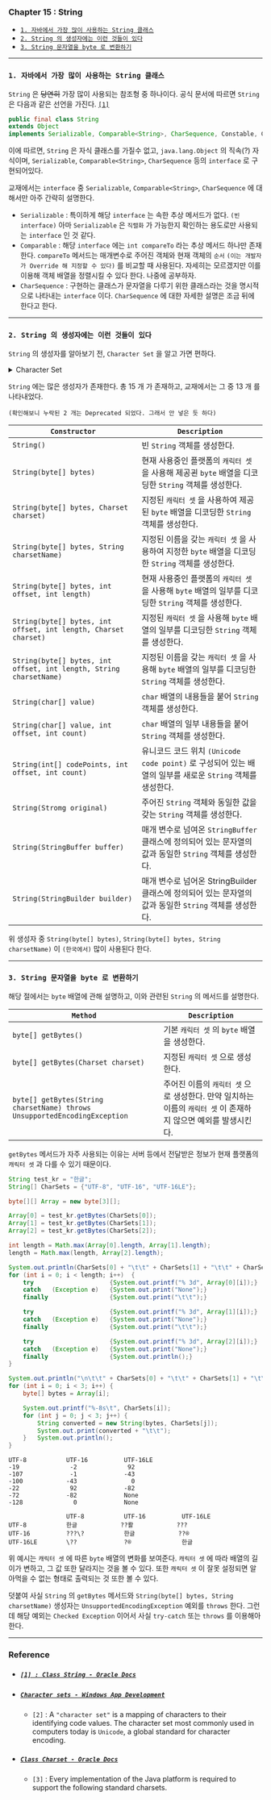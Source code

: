 
### Chapter 15 : String

- [`1. 자바에서 가장 많이 사용하는 String 클래스`](#1-자바에서-가장-많이-사용하는-string-클래스)
- [`2. String 의 생성자에는 이런 것들이 있다`](#2-string-의-생성자에는-이런-것들이-있다)
- [`3. String 문자열을 byte 로 변환하기`](#3-string-문자열을-byte-로-변환하기)

---

### `1. 자바에서 가장 많이 사용하는 String 클래스`

`String` 은 ~~당연히~~ 가장 많이 사용되는 참조형 중 하나이다. 공식 문서에 따르면 `String` 은 다음과 같은 선언을 가진다. [`[1]`](#1--class-string---oracle-docs)

```java
public final class String
extends Object
implements Serializable, Comparable<String>, CharSequence, Constable, ConstantDesc
```

이에 따르면, `String` 은 자식 클래스를 가질수 없고, `java.lang.Object` 의 직속(?) 자식이며, `Serializable`, `Comparable<String>`, `CharSequence` 등의 `interface` 로 구현되어있다.

교재에서는 `interface` 중 `Serializable`, `Comparable<String>`, `CharSequence` 에 대해서만 아주 간략히 설명한다.
- `Serializable` : 특이하게 해당 `interface` 는 속한 추상 메서드가 없다. `(빈 interface)` 아마 `Serializable` 은 `직렬화` 가 가능한지 확인하는 용도로만 사용되는 `interface` 인 것 같다.
- `Comparable` : 해당 `interface` 에는 `int compareTo` 라는 추상 메서드 하나만 존재한다. `compareTo` 메서드는 매개변수로 주어진 객체와 현재 객체의 `순서` `(이는 개발자가 Override 해 지정할 수 있다)` 를 비교할 때 사용된다. 자세히는 모르겠지만 이를 이용해 객체 배열을 정렬시킬 수 있다 한다. 나중에 공부하자.
- `CharSequence` : 구현하는 클래스가 문자열을 다루기 위한 클래스라는 것을 명시적으로 나타내는 `interface` 이다. `CharSequence` 에 대한 자세한 설명은 조금 뒤에 한다고 한다.

---

### `2. String 의 생성자에는 이런 것들이 있다`

`String` 의 생성자를 알아보기 전, `Character Set` 을 알고 가면 편하다.

<details><summary> Character Set</summary>

---

`Character Set` 이란 `"글자의 표현을 위한 mapping 방식"` 이다. [`[2]`](#character-sets---windows-app-development)
쉽게 말해 `"글자에 대한 인코딩 방식들의 집합"` 이라 보면 된다.

가장 대표적인 `Character Set` 으로 `Unicode`, `ASCII` `(American Standard Code for Information Interchange)` 이 있다.

`Java` 에는 `java.nio.charset.CharaSet` 클래스가 존재하는데, 여기에는 `Java` 플랫폼이면 반드시 구현되어야 할 표준 `캐릭터 셋` 이 명명 되어있다. [`[3]`](#class-charset---oracle-docs)

|`캐릭터 셋 이름`|`설명`|
|---|---|
|`US-ASCII`|7 비트 아스키|
|`ISO-8859-1`|ISO `(International Organization for Standardization)` 라틴 알파벳|
|`UTF-8`|8 비트 `UCS` 변환 포맷|
|`UTF-16BE`|16 비트 `big-endian` `UCS` 변환 포맷|
|`UTF-16LE`|16 비트 `little-endian` `UCS` 변환 포맷|
|`UTF-16`|16 비트 `UCS` 변환 포맷. `endian` 은 `byte-order mark` 라는 것에 의해 정해진다.|

`(UCS : Unicode Character Set)`

이에 더불어 한글에 대한 `캐릭터 셋` 은 다음과 같다.

|`캐릭터 셋 이름`|`설명`|
|---|---|
|`EUC-KR`|`EUC` 의 일종인 8 비트 문자 인코딩. 대표적인 `"한글 완성형"` 인코딩|
|`MS949`|`Microsoft` 에서 만든 `"한글 확장 완성형"` 인코딩|

위 `캐릭터 셋` 중 한글을 처리하기 위해 `Java` 에서 많이 사용되는 것은 `UTF-16` 이다.

---

</details>

`String` 에는 많은 생성자가 존재한다. 총 15 개 가 존재하고, 교재에서는 그 중 13 개 를 나타내었다.

`(확인해보니 누락된 2 개는 Deprecated 되었다. 그래서 안 넣은 듯 하다)`

|`Constructor`|`Description`|
|---|---|
|`String()`|빈 `String` 객체를 생성한다.|
|`String(byte[] bytes)`|현재 사용중인 플랫폼의 `캐릭터 셋` 을 사용해 제공괸 `byte` 배열을 디코딩한 `String` 객체를 생성한다.|
|`String(byte[] bytes, Charset charset)`|지정된 `캐릭터 셋` 을 사용하여 제공된 `byte` 배열을 디코딩한 `String` 객체를 생성한다.|
|`String(byte[] bytes, String charsetName)`|지정된 이름을 갖는 `캐릭터 셋` 을 사용하여 지정한 `byte` 배열을 디코딩한 `String` 객체를 생성한다.|
|`String(byte[] bytes, int offset, int length)`|현재 사용중인 플랫폼의 `캐릭터 셋` 을 사용해 `byte` 배열의 일부를 디코딩한 `String` 객체를 생성한다.|
|`String(byte[] bytes, int offset, int length, Charset charset)`|지정된 `캐릭터 셋` 을 사용해 `byte` 배열의 일부를 디코딩한  `String` 객체를 생성한다.|
|`String(byte[] bytes, int offset, int length, String charsetName)`|지정된 이름을 갖는 `캐릭터 셋` 을 사용해 `byte` 배열의 일부를 디코딩한 `String` 객체를 생성한다.|
|`String(char[] value)`|`char` 배열의 내용들을 붙어 `String` 객체를 생성한다.|
|`String(char[] value, int offset, int count)`|`char` 배열의 일부 내용들을 붙어 `String` 객체를 생성한다.|
|`String(int[] codePoints, int offset, int count)`|유니코드 코드 위치 `(Unicode code point)` 로 구성되어 있는 배열의 일부를 새로운 `String` 객체를 생성한다.|
|`String(Stromg original)`|주어진 `String` 객체와 동일한 값을 갖는 `String` 객체를 생성한다.|
|`String(StringBuffer buffer)`|매개 변수로 넘여온 `StringBuffer` 클래스에 정의되어 있는 문자열의 값과 동일한 `String` 객체를 생성한다.|
|`String(StringBuilder builder)`|매개 변수로 넘어온 StringBuilder 클래스에 정의되어 있는 문자열의 값과 동일한 `String` 객체를 생성한다.|

위 생성자 중 `String(byte[] bytes)`, `String(byte[] bytes, String charsetName)` 이 `(한국에서)` 많이 사용된다 한다.

---

### `3. String 문자열을 byte 로 변환하기`

해당 절에서는 `byte` 배열에 관해 설명하고, 이와 관련된 `String` 의 메서드를 설명한다.

|`Method`|`Description`|
|---|---|
|`byte[] getBytes()`|기본 `캐릭터 셋` 의 `byte` 배열을 생성한다.|
|`byte[] getBytes(Charset charset)`|지정된 `캐릭터 셋` 으로 생성한다.|
|`byte[] getBytes(String charsetName) throws UnsupportedEncodingException`|주어진 이름의 `캐릭터 셋` 으로 생성한다. 만약 일치하는 이름의 `캐릭터 셋` 이 존재하지 않으면 예외를 발생시킨다.|

`getBytes` 메서드가 자주 사용되는 이유는 서버 등에서 전달받은 정보가 현재 플랫폼의 `캐릭터 셋` 과 다를 수 있기 때문이다.

```java
String test_kr = "한글";
String[] CharSets = {"UTF-8", "UTF-16", "UTF-16LE"};

byte[][] Array = new byte[3][];

Array[0] = test_kr.getBytes(CharSets[0]);
Array[1] = test_kr.getBytes(CharSets[1]);
Array[2] = test_kr.getBytes(CharSets[2]);

int length = Math.max(Array[0].length, Array[1].length);
length = Math.max(length, Array[2].length);

System.out.println(CharSets[0] + "\t\t" + CharSets[1] + "\t\t" + CharSets[2]);
for (int i = 0; i < length; i++)  {
    try                     {System.out.printf("% 3d", Array[0][i]);}
    catch   (Exception e)   {System.out.print("None");}
    finally                 {System.out.print("\t\t");}

    try                     {System.out.printf("% 3d", Array[1][i]);}
    catch   (Exception e)   {System.out.print("None");}
    finally                 {System.out.print("\t\t");}

    try                     {System.out.printf("% 3d", Array[2][i]);}
    catch   (Exception e)   {System.out.print("None");}
    finally                 {System.out.println();}
}

System.out.println("\n\t\t" + CharSets[0] + "\t\t" + CharSets[1] + "\t\t" + CharSets[2]);
for (int i = 0; i < 3; i++) {
    byte[] bytes = Array[i];

    System.out.printf("%-8s\t", CharSets[i]);
    for (int j = 0; j < 3; j++) {
        String converted = new String(bytes, CharSets[j]);
        System.out.print(converted + "\t\t");
    }   System.out.println();
}
```
```
UTF-8           UTF-16          UTF-16LE
-19              -2              92
-107             -1             -43
-100            -43               0
-22              92             -82
-72             -82             None
-128              0             None

                UTF-8           UTF-16          UTF-16LE
UTF-8           한글            ??뢀            ???
UTF-16          ???\?           한글            ??®
UTF-16LE        \??             ?®              한글
```

위 예시는 `캐릭터 셋` 에 따른 `byte` 배열의 변화를 보여준다. `캐릭터 셋` 에 따라 배열의 길이가 변하고, 그 값 또한 달라지는 것을 볼 수 있다. 또한 `캐릭터 셋` 이 잘못 설정되면 알아먹을 수 없는 형태로 출력되는 것 또한 볼 수 있다.

덧붙여 사실 `String` 의 `getBytes` 메서드와 `String(byte[] bytes, String charsetName)` 생성자는 `UnsupportedEncodingException` 예외를 `throws` 한다. 그런데 해당 예외는 `Checked Exception` 이어서 사실 `try-catch` 또는 `throws` 를 이용해아 한다.


---

### Reference

- ##### [`[1] : Class String - Oracle Docs`](https://docs.oracle.com/en/java/javase/21/docs/api/java.base/java/lang/String.html)

- ##### [`Character sets - Windows App Development`](https://learn.microsoft.com/en-us/windows/win32/intl/character-sets)
    - `[2]` : A `"character set"` is a mapping of characters to their identifying code values. The character set most commonly used in computers today is `Unicode`, a global standard for character encoding.

- ##### [`Class Charset - Oracle Docs`](https://docs.oracle.com/en/java/javase/21/docs/api/java.base/java/nio/charset/Charset.html)
    - `[3]` : Every implementation of the Java platform is required to support the following standard charsets.
